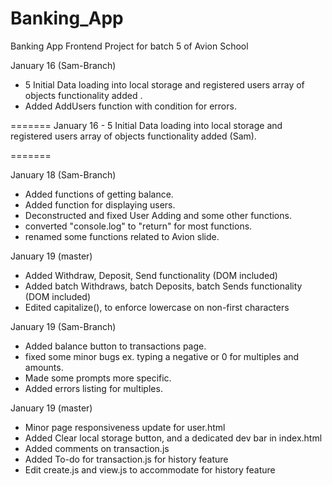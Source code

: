 # Banking_App
Banking App Frontend Project for batch 5 of Avion School


January 16 (Sam-Branch)
* 5 Initial Data loading into local storage and registered users array of objects functionality added .
* Added AddUsers function with condition for errors.

=======
January 16 - 5 Initial Data loading into local storage and registered users array of objects functionality added (Sam).

=======

January 18 (Sam-Branch)
* Added functions of getting balance.
* Added function for displaying users.
* Deconstructed and fixed User Adding and some other functions.
* converted "console.log" to "return" for most functions.
* renamed some functions related to Avion slide.

January 19 (master)
* Added Withdraw, Deposit, Send functionality (DOM included)
* Added batch Withdraws, batch Deposits, batch Sends functionality (DOM included)
* Edited capitalize(), to enforce lowercase on non-first characters

January 19 (Sam-Branch)
* Added balance button to transactions page.
* fixed some minor bugs ex. typing a negative or 0 for multiples and amounts.
* Made some prompts more specific.
* Added errors listing for multiples. 

January 19 (master)
* Minor page responsiveness update for user.html
* Added Clear local storage button, and a dedicated dev bar in index.html
* Added comments on transaction.js
* Added To-do for transaction.js for history feature
* Edit create.js and view.js to accommodate for history feature